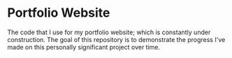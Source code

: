 # Portfolio Website
The code that I use for my portfolio website; which is constantly under construction. The goal of this repository is to demonstrate the progress I've made on this personally significant project over time.
